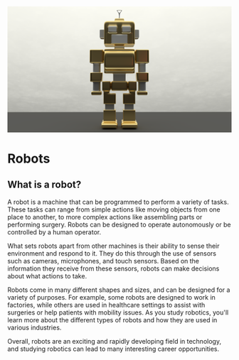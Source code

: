 ![Robots!](images/robot_humanoid.png)

# Robots

## What is a robot?

A robot is a machine that can be programmed to perform a variety of tasks. These tasks can range from simple actions like moving objects from one place to another, to more complex actions like assembling parts or performing surgery. Robots can be designed to operate autonomously or be controlled by a human operator.

What sets robots apart from other machines is their ability to sense their environment and respond to it. They do this through the use of sensors such as cameras, microphones, and touch sensors. Based on the information they receive from these sensors, robots can make decisions about what actions to take.

Robots come in many different shapes and sizes, and can be designed for a variety of purposes. For example, some robots are designed to work in factories, while others are used in healthcare settings to assist with surgeries or help patients with mobility issues. As you study robotics, you'll learn more about the different types of robots and how they are used in various industries.

Overall, robots are an exciting and rapidly developing field in technology, and studying robotics can lead to many interesting career opportunities.